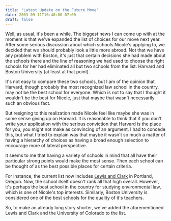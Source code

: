```yaml
---
title: "Latest Update on the Future Move"
date: 2003-09-11T16:40:00-07:00
draft: false
---
```

Well, as usual, it's been a while. The biggest news I can come up with at the moment is that we've expanded the list of choices for our move next year. After some serious discussion about which schools Nicole's applying to, we decided that we should probably look a little more abroad. Not that we have any problem with Boston, it's just that certain decisions she had made about the schools there and the line of reasoning we had used to choose the right schools for her had eliminated all but two schools from the list: Harvard and Boston University (at least at that point).

It's not easy to compare these two schools, but I am of the opinion that Harvard, though probably the most recognized law school in the country, may not be the best school for everyone. Which is not to say that I thought it wouldn't be the best for Nicole, just that maybe that wasn't necessarily such an obvious fact.

But resigning to this realization made Nicole feel like maybe she was in some sense giving up on Harvard. It is reasonable to think that if you don't write your application with the serious conviction that Harvard is the place for you, you might not make as convincing of an argument. I had to concede this, but what I tried to explain was that maybe it wasn't so much a matter of having a hierarchy of choices as having a broad enough selection to encourage more of lateral perspective.

It seems to me that having a variety of schools in mind that all have their particular strong points would make the most sense. Then each school can be thought of as the best possible places for certain criteria.

For instance, the current list now includes [Lewis and Clark](https://law.lclark.edu/) in Portland, Oregon. Now, the school itself doesn't rank all that high overall. However, it's perhaps the best school in the country for studying environmental law, which is one of Nicole's top interests. Similarly, Boston University is considered one of the best schools for the quality of it's teachers.

So, to make an already long story shorter, we've added the aforementioned Lewis and Clark and the University of Colorado to the list.
